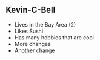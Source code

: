 ## Kevin-C-Bell

- Lives in the Bay Area (2)
- Likes Sushi
- Has many hobbies that are cool
- More changes
- Another change
